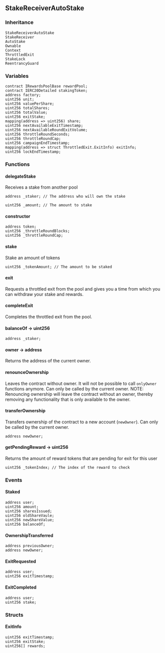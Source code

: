## StakeReceiverAutoStake





### Inheritance

```
StakeReceiverAutoStake
StakeReceiver
AutoStake
Ownable
Context
ThrottledExit
StakeLock
ReentrancyGuard
```

### Variables

```Solidity
contract IRewardsPoolBase rewardPool;
contract IERC20Detailed stakingToken;
address factory;
uint256 unit;
uint256 valuePerShare;
uint256 totalShares;
uint256 totalValue;
uint256 exitStake;
mapping(address => uint256) share;
uint256 nextAvailableExitTimestamp;
uint256 nextAvailableRoundExitVolume;
uint256 throttleRoundSeconds;
uint256 throttleRoundCap;
uint256 campaignEndTimestamp;
mapping(address => struct ThrottledExit.ExitInfo) exitInfo;
uint256 lockEndTimestamp;
```

### Functions

#### delegateStake



Receives a stake from another pool


```Solidity
address _staker; // The address who will own the stake

uint256 _amount; // The amount to stake
```
#### constructor





```Solidity
address token; 
uint256 _throttleRoundBlocks; 
uint256 _throttleRoundCap; 
```
#### stake



Stake an amount of tokens


```Solidity
uint256 _tokenAmount; // The amount to be staked
```
#### exit



Requests a throttled exit from the pool and gives you a time from which you can withdraw your stake and rewards.

#### completeExit



Completes the throttled exit from the pool.

#### balanceOf → uint256





```Solidity
address _staker; 
```
#### owner → address



Returns the address of the current owner.

#### renounceOwnership



Leaves the contract without owner. It will not be possible to call
`onlyOwner` functions anymore. Can only be called by the current owner.
NOTE: Renouncing ownership will leave the contract without an owner,
thereby removing any functionality that is only available to the owner.

#### transferOwnership



Transfers ownership of the contract to a new account (`newOwner`).
Can only be called by the current owner.

```Solidity
address newOwner; 
```
#### getPendingReward → uint256



Returns the amount of reward tokens that are pending for exit for this user


```Solidity
uint256 _tokenIndex; // The index of the reward to check
```

### Events

#### Staked





```Solidity
address user;
uint256 amount;
uint256 sharesIssued;
uint256 oldShareVaule;
uint256 newShareValue;
uint256 balanceOf;
```
#### OwnershipTransferred





```Solidity
address previousOwner;
address newOwner;
```
#### ExitRequested





```Solidity
address user;
uint256 exitTimestamp;
```
#### ExitCompleted





```Solidity
address user;
uint256 stake;
```

### Structs

#### ExitInfo

```Solidity
uint256 exitTimestamp;
uint256 exitStake;
uint256[] rewards;
```
